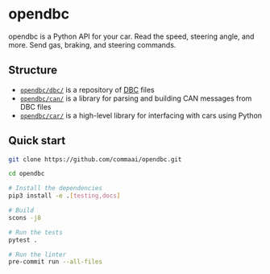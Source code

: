 # opendbc

opendbc is a Python API for your car. Read the speed, steering angle, and more. Send gas, braking, and steering commands.

## Structure
* [`opendbc/dbc/`](opendbc/dbc/) is a repository of [DBC](https://en.wikipedia.org/wiki/CAN_bus#DBC) files
* [`opendbc/can/`](opendbc/can/) is a library for parsing and building CAN messages from DBC files
* [`opendbc/car/`](opendbc/car/) is a high-level library for interfacing with cars using Python

## Quick start

```bash
git clone https://github.com/commaai/opendbc.git

cd opendbc

# Install the dependencies
pip3 install -e .[testing,docs]

# Build
scons -j8

# Run the tests
pytest .

# Run the linter
pre-commit run --all-files
```
